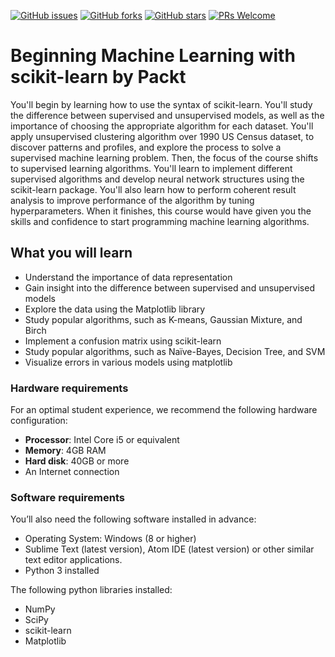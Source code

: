[![GitHub issues](https://img.shields.io/github/issues/TrainingByPackt/Beginning-Machine-Learning-with-scikit-learn.svg)](https://github.com/TrainingByPackt/Beginning-Machine-Learning-with-scikit-learn/issues)
[![GitHub forks](https://img.shields.io/github/forks/TrainingByPackt/Beginning-Machine-Learning-with-scikit-learn.svg)](https://github.com/TrainingByPackt/Beginning-Machine-Learning-with-scikit-learn/network)
[![GitHub stars](https://img.shields.io/github/stars/TrainingByPackt/Beginning-Machine-Learning-with-scikit-learn.svg)](https://github.com/TrainingByPackt/Beginning-Machine-Learning-with-scikit-learn/stargazers)
[![PRs Welcome](https://img.shields.io/badge/PRs-welcome-brightgreen.svg)](https://github.com/TrainingByPackt/Beginning-Machine-Learning-with-scikit-learn/pulls)



# Beginning Machine Learning with scikit-learn by Packt
You'll begin by learning how to use the syntax of scikit-learn. You'll study the difference between supervised and unsupervised models, as well as the importance of choosing the appropriate algorithm for each dataset. You'll apply unsupervised clustering algorithm over 1990 US Census dataset, to discover patterns and profiles, and explore the process to solve a supervised machine learning problem. Then, the focus of the course shifts to supervised learning algorithms. 
You'll learn to implement different supervised algorithms and develop neural network structures using the scikit-learn package. You'll also learn how to perform coherent result analysis to improve performance of the algorithm by tuning hyperparameters. When it finishes, this course would have given you the skills and confidence to start programming machine learning algorithms.


## What you will learn
* Understand the importance of data representation
* Gain insight into the difference between supervised and unsupervised models 
* Explore the data using the Matplotlib library
* Study popular algorithms, such as K-means, Gaussian Mixture, and Birch
* Implement a confusion matrix using scikit-learn
* Study popular algorithms, such as Naïve-Bayes, Decision Tree, and SVM
* Visualize errors in various models using matplotlib



### Hardware requirements
For an optimal student experience, we recommend the following hardware configuration:
* **Processor**: Intel Core i5 or equivalent
* **Memory**: 4GB RAM
* **Hard disk**: 40GB or more
* An Internet connection



### Software requirements
You’ll also need the following software installed in advance:
* Operating System: Windows (8 or higher)
* Sublime Text (latest version), Atom IDE (latest version) or other similar text editor applications.
* Python 3 installed

The following python libraries installed:
  * NumPy
  * SciPy
  * scikit-learn
  * Matplotlib






